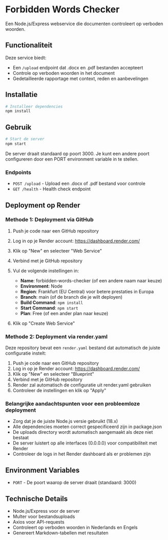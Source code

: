 # Forbidden Words Checker

Een Node.js/Express webservice die documenten controleert op verboden woorden.

## Functionaliteit

Deze service biedt:
- Een `/upload` endpoint dat .docx en .pdf bestanden accepteert
- Controle op verboden woorden in het document
- Gedetailleerde rapportage met context, reden en aanbevelingen

## Installatie

```bash
# Installeer dependencies
npm install
```

## Gebruik

```bash
# Start de server
npm start
```

De server draait standaard op poort 3000. Je kunt een andere poort configureren door een PORT environment variable in te stellen.

### Endpoints

- `POST /upload` - Upload een .docx of .pdf bestand voor controle
- `GET /health` - Health check endpoint

## Deployment op Render

### Methode 1: Deployment via GitHub

1. Push je code naar een GitHub repository
2. Log in op je Render account: https://dashboard.render.com/
3. Klik op "New" en selecteer "Web Service"
4. Verbind met je GitHub repository
5. Vul de volgende instellingen in:
   - **Name**: forbidden-words-checker (of een andere naam naar keuze)
   - **Environment**: Node
   - **Region**: Frankfurt (EU Central) voor betere prestaties in Europa
   - **Branch**: main (of de branch die je wilt deployen)
   - **Build Command**: `npm install`
   - **Start Command**: `npm start`
   - **Plan**: Free (of een ander plan naar keuze)

6. Klik op "Create Web Service"

### Methode 2: Deployment via render.yaml

Deze repository bevat een `render.yaml` bestand dat automatisch de juiste configuratie instelt:

1. Push je code naar een GitHub repository
2. Log in op je Render account: https://dashboard.render.com/
3. Klik op "New" en selecteer "Blueprint"
4. Verbind met je GitHub repository
5. Render zal automatisch de configuratie uit render.yaml gebruiken
6. Controleer de instellingen en klik op "Apply"

### Belangrijke aandachtspunten voor een probleemloze deployment

- Zorg dat je de juiste Node.js versie gebruikt (18.x)
- Alle dependencies moeten correct gespecificeerd zijn in package.json
- De uploads directory wordt automatisch aangemaakt als deze niet bestaat
- De server luistert op alle interfaces (0.0.0.0) voor compatibiliteit met Render
- Controleer de logs in het Render dashboard als er problemen zijn

## Environment Variables

- `PORT` - De poort waarop de server draait (standaard: 3000)

## Technische Details

- Node.js/Express voor de server
- Multer voor bestandsuploads
- Axios voor API-requests
- Controleert op verboden woorden in Nederlands en Engels
- Genereert Markdown-tabellen met resultaten
